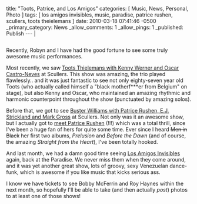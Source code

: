 title: "Toots, Patrice, and Los Amigos"
categories: [ Music, News, Personal, Photo ]
tags: [ los amigos invisibles, music, paradise, patrice rushen, scullers, toots theielemans ]
date: 2010-03-18 07:41:46 -0500
_primary_category: News
_allow_comments: 1
_allow_pings: 1
_published: Publish
--- |

<div class="photo"><a href="http://benalman.com/photo/4403227922/in/set-72157623644227898/"><img src="http://farm5.static.flickr.com/4055/4403227922_819a73f8c7_t.jpg" alt=""/></a></div>

Recently, Robyn and I have had the good fortune to see some truly awesome music performances.

Most recently, we saw [Toots Thielemans with Kenny Werner and Oscar Castro-Neves](http://benalman.com/photo/sets/72157623644217550/) at Scullers. This show was amazing, the trio played flawlessly.. and it was just fantastic to see not only eighty-seven year old Toots (who actually called himself a "black motherf\*\*\*er from Belgium" on stage), but also Kenny and Oscar, who maintained an amazing rhythmic and harmonic counterpoint throughout the show (punctuated by amazing solos).

Before that, we got to see [Buster Williams with Patrice Rushen, E.J. Strickland and Mark Gross](http://benalman.com/photo/sets/72157623644227898/) at Scullers. Not only was it an awesome show, but I actually got to [meet Patrice Rushen](http://benalman.com/photo/4403229012/in/set-72157623644227898/) (!!!) which was a total thrill, since I've been a huge fan of hers for quite some time. Ever since I heard <s>Men in Black</s> her first two albums, _Prelusion_ and _Before the Dawn_ (and of course, the amazing _Straight from the Heart_), I've been totally hooked.

And last month, we had a damn good time seeing [Los Amigos Invisibles](http://benalman.com/photo/sets/72157623519726811/) again, back at the Paradise. We never miss them when they come around, and it was yet another great show, lots of groovy, sexy Venezuelan dance-funk, which is awesome if you like music that kicks serious ass.

I know we have tickets to see Bobby McFerrin and Roy Haynes within the next month, so hopefully I'll be able to take (and then actually _post_) photos to at least one of those shows!
